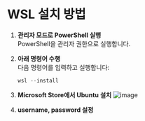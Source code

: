 # WSL 설치 방법

1. **관리자 모드로 PowerShell 실행**  
   PowerShell을 관리자 권한으로 실행합니다.

2. **아래 명령어 수행**  
   다음 명령어를 입력하고 실행합니다:
   ```powershell
   wsl --install

3. **Microsoft Store에서 Ubuntu 설치**
   ![image](https://github.com/user-attachments/assets/f096bdae-cb87-4b26-a689-71fec1b47725)

4. **username, password 설정**
